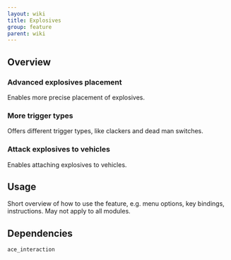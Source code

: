 ```yaml
---
layout: wiki
title: Explosives
group: feature
parent: wiki
---
```


## Overview

### Advanced explosives placement
Enables more precise placement of explosives.

### More trigger types
Offers different trigger types, like clackers and dead man switches.

### Attack explosives to vehicles
Enables attaching explosives to vehicles.


## Usage

Short overview of how to use the feature, e.g. menu options, key bindings, 
instructions. May not apply to all modules.


## Dependencies

`ace_interaction`
